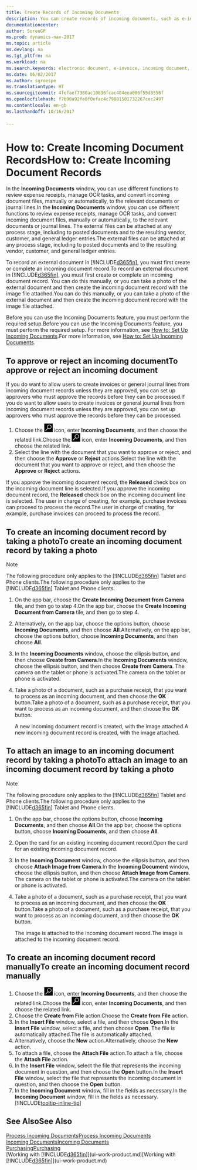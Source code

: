 ```yaml
---
title: Create Records of Incoming Documents
description: You can create records of incoming documents, such as e-invoices, and manage OCR tasks, eCommerce, and document exchange.
documentationcenter: 
author: SorenGP
ms.prod: dynamics-nav-2017
ms.topic: article
ms.devlang: na
ms.tgt_pltfrm: na
ms.workload: na
ms.search.keywords: electronic document, e-invoice, incoming document, OCR, ecommerce, document exchange, import invoice
ms.date: 06/02/2017
ms.author: sgroespe
ms.translationtype: HT
ms.sourcegitcommit: 4fefaef7380ac10836fcac404eea006f55d8556f
ms.openlocfilehash: f7b90a92fe0f0efac4c79881501732267cec2497
ms.contentlocale: en-gb
ms.lasthandoff: 10/16/2017

---
```

# <a name="how-to-create-incoming-document-records"></a><span data-ttu-id="357a9-103">How to: Create Incoming Document Records</span><span class="sxs-lookup"><span data-stu-id="357a9-103">How to: Create Incoming Document Records</span></span>
<span data-ttu-id="357a9-104">In the **Incoming Documents** window, you can use different functions to review expense receipts, manage OCR tasks, and convert incoming document files, manually or automatically, to the relevant documents or journal lines.</span><span class="sxs-lookup"><span data-stu-id="357a9-104">In the **Incoming Documents** window, you can use different functions to review expense receipts, manage OCR tasks, and convert incoming document files, manually or automatically, to the relevant documents or journal lines.</span></span> <span data-ttu-id="357a9-105">The external files can be attached at any process stage, including to posted documents and to the resulting vendor, customer, and general ledger entries.</span><span class="sxs-lookup"><span data-stu-id="357a9-105">The external files can be attached at any process stage, including to posted documents and to the resulting vendor, customer, and general ledger entries.</span></span>

<span data-ttu-id="357a9-106">To record an external document in [!INCLUDE[d365fin](includes/d365fin_md.md)], you must first create or complete an incoming document record.</span><span class="sxs-lookup"><span data-stu-id="357a9-106">To record an external document in [!INCLUDE[d365fin](includes/d365fin_md.md)], you must first create or complete an incoming document record.</span></span> <span data-ttu-id="357a9-107">You can do this manually, or you can take a photo of the external document and then create the incoming document record with the image file attached.</span><span class="sxs-lookup"><span data-stu-id="357a9-107">You can do this manually, or you can take a photo of the external document and then create the incoming document record with the image file attached.</span></span>

<span data-ttu-id="357a9-108">Before you can use the Incoming Documents feature, you must perform the required setup.</span><span class="sxs-lookup"><span data-stu-id="357a9-108">Before you can use the Incoming Documents feature, you must perform the required setup.</span></span> <span data-ttu-id="357a9-109">For more information, see [How to: Set Up Incoming Documents](across-how-setup-income-documents.md).</span><span class="sxs-lookup"><span data-stu-id="357a9-109">For more information, see [How to: Set Up Incoming Documents](across-how-setup-income-documents.md).</span></span>

## <a name="to-approve-or-reject-an-incoming-document"></a><span data-ttu-id="357a9-110">To approve or reject an incoming document</span><span class="sxs-lookup"><span data-stu-id="357a9-110">To approve or reject an incoming document</span></span>
<span data-ttu-id="357a9-111">If you do want to allow users to create invoices or general journal lines from incoming document records unless they are approved, you can set up approvers who must approve the records before they can be processed.</span><span class="sxs-lookup"><span data-stu-id="357a9-111">If you do want to allow users to create invoices or general journal lines from incoming document records unless they are approved, you can set up approvers who must approve the records before they can be processed.</span></span>

1. <span data-ttu-id="357a9-112">Choose the ![Search for Page or Report](media/ui-search/search_small.png "Search for Page or Report icon") icon, enter **Incoming Documents**, and then choose the related link.</span><span class="sxs-lookup"><span data-stu-id="357a9-112">Choose the ![Search for Page or Report](media/ui-search/search_small.png "Search for Page or Report icon") icon, enter **Incoming Documents**, and then choose the related link.</span></span>
2. <span data-ttu-id="357a9-113">Select the line with the document that you want to approve or reject, and then choose the **Approve** or **Reject** actions.</span><span class="sxs-lookup"><span data-stu-id="357a9-113">Select the line with the document that you want to approve or reject, and then choose the **Approve** or **Reject** actions.</span></span>

<span data-ttu-id="357a9-114">If you approve the incoming document record, the **Released** check box on the incoming document line is selected.</span><span class="sxs-lookup"><span data-stu-id="357a9-114">If you approve the incoming document record, the **Released** check box on the incoming document line is selected.</span></span> <span data-ttu-id="357a9-115">The user in charge of creating, for example, purchase invoices can proceed to process the record.</span><span class="sxs-lookup"><span data-stu-id="357a9-115">The user in charge of creating, for example, purchase invoices can proceed to process the record.</span></span>

## <a name="to-create-an-incoming-document-record-by-taking-a-photo"></a><span data-ttu-id="357a9-116">To create an incoming document record by taking a photo</span><span class="sxs-lookup"><span data-stu-id="357a9-116">To create an incoming document record by taking a photo</span></span>
> [!NOTE]  
>   <span data-ttu-id="357a9-117">The following procedure only applies to the [!INCLUDE[d365fin](includes/d365fin_md.md)] Tablet and Phone clients.</span><span class="sxs-lookup"><span data-stu-id="357a9-117">The following procedure only applies to the [!INCLUDE[d365fin](includes/d365fin_md.md)] Tablet and Phone clients.</span></span>

1. <span data-ttu-id="357a9-118">On the app bar, choose the **Create Incoming Document from Camera** tile, and then go to step 4.</span><span class="sxs-lookup"><span data-stu-id="357a9-118">On the app bar, choose the **Create Incoming Document from Camera** tile, and then go to step 4.</span></span>
2. <span data-ttu-id="357a9-119">Alternatively, on the app bar, choose the options button, choose **Incoming Documents**, and then choose **All**.</span><span class="sxs-lookup"><span data-stu-id="357a9-119">Alternatively, on the app bar, choose the options button, choose **Incoming Documents**, and then choose **All**.</span></span>
3. <span data-ttu-id="357a9-120">In the **Incoming Documents** window, choose the ellipsis button, and then choose **Create from Camera**.</span><span class="sxs-lookup"><span data-stu-id="357a9-120">In the **Incoming Documents** window, choose the ellipsis button, and then choose **Create from Camera**.</span></span> <span data-ttu-id="357a9-121">The camera on the tablet or phone is activated.</span><span class="sxs-lookup"><span data-stu-id="357a9-121">The camera on the tablet or phone is activated.</span></span>
4. <span data-ttu-id="357a9-122">Take a photo of a document, such as a purchase receipt, that you want to process as an incoming document, and then choose the **OK** button.</span><span class="sxs-lookup"><span data-stu-id="357a9-122">Take a photo of a document, such as a purchase receipt, that you want to process as an incoming document, and then choose the **OK** button.</span></span>

    <span data-ttu-id="357a9-123">A new incoming document record is created, with the image attached.</span><span class="sxs-lookup"><span data-stu-id="357a9-123">A new incoming document record is created, with the image attached.</span></span>

## <a name="to-attach-an-image-to-an-incoming-document-record-by-taking-a-photo"></a><span data-ttu-id="357a9-124">To attach an image to an incoming document record by taking a photo</span><span class="sxs-lookup"><span data-stu-id="357a9-124">To attach an image to an incoming document record by taking a photo</span></span>
> [!NOTE]  
>   <span data-ttu-id="357a9-125">The following procedure only applies to the [!INCLUDE[d365fin](includes/d365fin_md.md)] Tablet and Phone clients.</span><span class="sxs-lookup"><span data-stu-id="357a9-125">The following procedure only applies to the [!INCLUDE[d365fin](includes/d365fin_md.md)] Tablet and Phone clients.</span></span>

1. <span data-ttu-id="357a9-126">On the app bar, choose the options button, choose **Incoming Documents**, and then choose **All**.</span><span class="sxs-lookup"><span data-stu-id="357a9-126">On the app bar, choose the options button, choose **Incoming Documents**, and then choose **All**.</span></span>
2. <span data-ttu-id="357a9-127">Open the card for an existing incoming document record.</span><span class="sxs-lookup"><span data-stu-id="357a9-127">Open the card for an existing incoming document record.</span></span>
3. <span data-ttu-id="357a9-128">In the **Incoming Document** window, choose the ellipsis button, and then choose **Attach Image from Camera**.</span><span class="sxs-lookup"><span data-stu-id="357a9-128">In the **Incoming Document** window, choose the ellipsis button, and then choose **Attach Image from Camera**.</span></span> <span data-ttu-id="357a9-129">The camera on the tablet or phone is activated.</span><span class="sxs-lookup"><span data-stu-id="357a9-129">The camera on the tablet or phone is activated.</span></span>
4. <span data-ttu-id="357a9-130">Take a photo of a document, such as a purchase receipt, that you want to process as an incoming document, and then choose the **OK** button.</span><span class="sxs-lookup"><span data-stu-id="357a9-130">Take a photo of a document, such as a purchase receipt, that you want to process as an incoming document, and then choose the **OK** button.</span></span>

    <span data-ttu-id="357a9-131">The image is attached to the incoming document record.</span><span class="sxs-lookup"><span data-stu-id="357a9-131">The image is attached to the incoming document record.</span></span>

## <a name="to-create-an-incoming-document-record-manually"></a><span data-ttu-id="357a9-132">To create an incoming document record manually</span><span class="sxs-lookup"><span data-stu-id="357a9-132">To create an incoming document record manually</span></span>
1. <span data-ttu-id="357a9-133">Choose the ![Search for Page or Report](media/ui-search/search_small.png "Search for Page or Report icon") icon, enter **Incoming Documents**, and then choose the related link.</span><span class="sxs-lookup"><span data-stu-id="357a9-133">Choose the ![Search for Page or Report](media/ui-search/search_small.png "Search for Page or Report icon") icon, enter **Incoming Documents**, and then choose the related link.</span></span>
2. <span data-ttu-id="357a9-134">Choose the **Create from File** action.</span><span class="sxs-lookup"><span data-stu-id="357a9-134">Choose the **Create from File** action.</span></span>  
3. <span data-ttu-id="357a9-135">In the **Insert File** window, select a file, and then choose **Open**.</span><span class="sxs-lookup"><span data-stu-id="357a9-135">In the **Insert File** window, select a file, and then choose **Open**.</span></span> <span data-ttu-id="357a9-136">The file is automatically attached.</span><span class="sxs-lookup"><span data-stu-id="357a9-136">The file is automatically attached.</span></span>
4. <span data-ttu-id="357a9-137">Alternatively, choose the **New** action.</span><span class="sxs-lookup"><span data-stu-id="357a9-137">Alternatively, choose the **New** action.</span></span>
5. <span data-ttu-id="357a9-138">To attach a file, choose the **Attach File** action.</span><span class="sxs-lookup"><span data-stu-id="357a9-138">To attach a file, choose the **Attach File** action.</span></span>
6. <span data-ttu-id="357a9-139">In the **Insert File** window, select the file that represents the incoming document in question, and then choose the **Open** button.</span><span class="sxs-lookup"><span data-stu-id="357a9-139">In the **Insert File** window, select the file that represents the incoming document in question, and then choose the **Open** button.</span></span>
7. <span data-ttu-id="357a9-140">In the **Incoming Document** window, fill in the fields as necessary.</span><span class="sxs-lookup"><span data-stu-id="357a9-140">In the **Incoming Document** window, fill in the fields as necessary.</span></span> [!INCLUDE[tooltip-inline-tip](includes/tooltip-inline-tip_md.md)]

## <a name="see-also"></a><span data-ttu-id="357a9-141">See Also</span><span class="sxs-lookup"><span data-stu-id="357a9-141">See Also</span></span>
[<span data-ttu-id="357a9-142">Process Incoming Documents</span><span class="sxs-lookup"><span data-stu-id="357a9-142">Process Incoming Documents</span></span>](across-process-income-documents.md)  
[<span data-ttu-id="357a9-143">Incoming Documents</span><span class="sxs-lookup"><span data-stu-id="357a9-143">Incoming Documents</span></span>](across-income-documents.md)  
[<span data-ttu-id="357a9-144">Purchasing</span><span class="sxs-lookup"><span data-stu-id="357a9-144">Purchasing</span></span>](purchasing-manage-purchasing.md)  
<span data-ttu-id="357a9-145">[Working with [!INCLUDE[d365fin](includes/d365fin_md.md)]](ui-work-product.md)</span><span class="sxs-lookup"><span data-stu-id="357a9-145">[Working with [!INCLUDE[d365fin](includes/d365fin_md.md)]](ui-work-product.md)</span></span>

